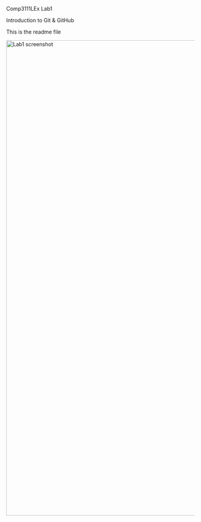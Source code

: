 Comp3111LEx Lab1

Introduction to Git & GitHub

This is the readme file

<img width="1269" alt="Lab1 screenshot" src="https://github.com/Jasper-CSK/Comp3111LEx/assets/145188732/4935defc-ae17-4be9-872c-052179c06252">
